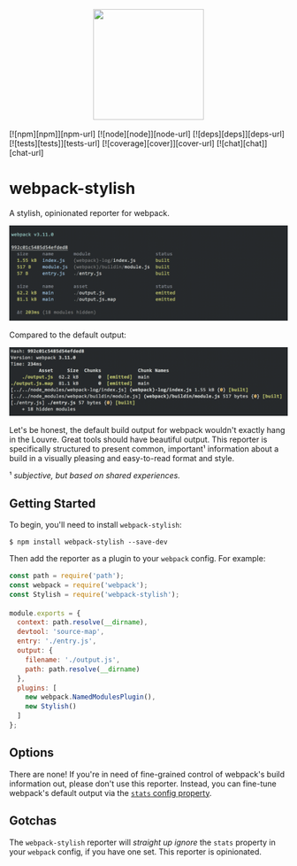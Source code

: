 <div align="center">
  <a href="https://github.com/webpack/webpack">
    <img width="200" height="200" src="https://webpack.js.org/assets/icon-square-big.svg">
  </a>
</div>

[![npm][npm]][npm-url]
[![node][node]][node-url]
[![deps][deps]][deps-url]
[![tests][tests]][tests-url]
[![coverage][cover]][cover-url]
[![chat][chat]][chat-url]

# webpack-stylish

A stylish, opinionated reporter for webpack.

![](assets/screenshot.png)

Compared to the default output:

![](assets/screenshot-original.png)

Let's be honest, the default build output for webpack wouldn't exactly hang in
the Louvre. Great tools should have beautiful output. This reporter is
specifically structured to present common, important¹ information about a build
in a visually pleasing and easy-to-read format and style.

¹ _subjective, but based on shared experiences._

## Getting Started

To begin, you'll need to install `webpack-stylish`:

```console
$ npm install webpack-stylish --save-dev
```

Then add the reporter as a plugin to your `webpack` config. For example:

```js
const path = require('path');
const webpack = require('webpack');
const Stylish = require('webpack-stylish');

module.exports = {
  context: path.resolve(__dirname),
  devtool: 'source-map',
  entry: './entry.js',
  output: {
    filename: './output.js',
    path: path.resolve(__dirname)
  },
  plugins: [
    new webpack.NamedModulesPlugin(),
    new Stylish()
  ]
};
```

## Options

There are none! If you're in need of fine-grained control of webpack's build
information out, please don't use this reporter. Instead, you can fine-tune
webpack's default output via the
[`stats` config property](https://webpack.js.org/configuration/stats/#stats).

## Gotchas

The `webpack-stylish` reporter will _straight up ignore_ the `stats` property in
your `webpack` config, if you have one set. This reporter is opinionated.